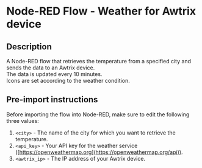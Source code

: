 # Node-RED Flow - Weather for Awtrix device

## Description
A Node-RED flow that retrieves the temperature from a specified city and sends the data to an Awtrix device.<br />
The data is updated every 10 minutes.<br />
Icons are set according to the weather condition.

## Pre-import instructions
Before importing the flow into Node-RED, make sure to edit the following three values:

1. `<city>` - The name of the city for which you want to retrieve the temperature.
2. `<api_key>` - Your API key for the weather service ([https://openweathermap.org](https://openweathermap.org/api)).
3. `<awtrix_ip>` - The IP address of your Awtrix device.
